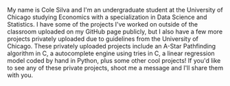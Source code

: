 My name is Cole Silva and I'm an undergraduate student at the University of Chicago studying Economics with a 
specialization in Data Science and Statistics. I have some of the projects I've worked on outside of the 
classroom uploaded on my GitHub page publicly, but I also have a few more projects privately uploaded due to
guidelines from the University of Chicago. These privately uploaded projects include an A-Star Pathfinding
algorithm in C, a autocomplete engine using tries in C, a linear regression model coded by hand in Python, 
plus some other cool projects! If you'd like to see any of these private projects, shoot me a message and I'll
share them with you. 
